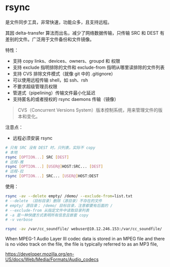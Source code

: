 # rsync

是文件同步工具，非常快速，功能众多，且支持远程。

其因 delta-transfer 算法而出名，减少了网络数据传输，只传输 SRC 和 DEST 有差别的文件。广泛用于文件备份和文件镜像。

特性：

- 支持 copy links、devices、owners、groupd 和 权限
- 支持 exclude 指明排除的文件和 exclude-from 指明从哪里读排除的文件列表
- 支持 CVS 排除文件模式（就像 git 中的 .gitignore）
- 可以使用远程传输 shell，如 ssh、rsh
- 不要求超级管理员权限
- 管道式（pipelining）传输文件最小化延迟
- 支持匿名的或者授权的 rsync daemons 传输（镜像）

> CVS（Concurrent Versions System）版本控制系统，用来管理文件的版本和变化。

注意点：

- 远程必须安装 rsync

```sh
# 只有 SRC 没有 DEST 时，只列表，实际不 copy
# 本地
rsync [OPTION...] SRC [DEST]
# 远程-推
rsync [OPTION...] [USER@]HOST:SRC... [DEST]
# 远程-拉
rsync [OPTION...] SRC... [USER@]HOST:DEST
```


使用：

```sh
rsync -av --delete empty/ /demo/ --exclude-from=list.txt
# --delete （目标目录）删除（源目录）不存在的文件
# empty/ 源目录； /demo/ 目标目录，注意都要有后面的 /
# --exclude-from 从指定文件中读取目录列表
# -a 是一种快捷方式表明所有信息且嵌套 copy
# -v verbose

rsync -av /var/cc_soundfile/ webuser@10.12.246.153:/var/cc_soundfile/
```


When MPEG-1 Audio Layer III codec data is stored in an MPEG file and there is no video track on the file, the file is typically referred to as an MP3 file,

https://developer.mozilla.org/en-US/docs/Web/Media/Formats/Audio_codecs
